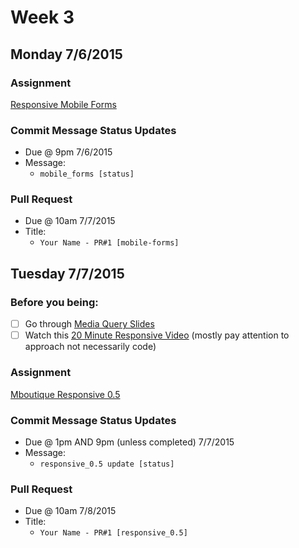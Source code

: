 # Week 3

## Monday 7/6/2015

### Assignment 

<a href="https://github.com/Learning-Fuze/Prep-Work/tree/master/week3/Mobile_Forms#mobile-forms" target="_blank">Responsive Mobile Forms</a>

### Commit Message Status Updates

- Due @ 9pm 7/6/2015
- Message:
	- `mobile_forms [status]`

### Pull Request

- Due @ 10am 7/7/2015
- Title:
	- `Your Name - PR#1 [mobile-forms]`

## Tuesday 7/7/2015

### Before you being:
- [ ] Go through [Media Query Slides](https://docs.google.com/a/learningfuze.com/presentation/d/1AL0koRJybaATcGMYxuGYRIM4Ss6gmUIUwAfYJ8IxzKI/edit?usp=sharing)
- [ ] Watch this [20 Minute Responsive Video](https://www.youtube.com/watch?v=BIz02qY5BRA) (mostly pay attention to approach not necessarily code)
 
### Assignment

<a href="https://github.com/Learning-Fuze/C5_mboutique/tree/master/responsive_0.5" target="_blank">Mboutique Responsive 0.5</a>

### Commit Message Status Updates

- Due @ 1pm AND 9pm (unless completed) 7/7/2015
- Message:
	- `responsive_0.5 update [status]`

### Pull Request

- Due @ 10am 7/8/2015
- Title:
	- `Your Name - PR#1 [responsive_0.5]`
